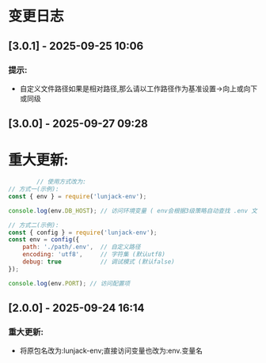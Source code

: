 # 变更日志
## [3.0.1] - 2025-09-25 10:06
### 提示:
- 自定义文件路径如果是相对路径,那么请以工作路径作为基准设置->向上或向下或同级

## [3.0.0] - 2025-09-27 09:28
# 重大更新:
```javascript
        // 使用方式改为:
// 方式一(示例):
const { env } = require('lunjack-env');

console.log(env.DB_HOST); // 访问环境变量 ( env会根据3级策略自动查找 .env 文件变量)

// 方式二(示例):
const { config } = require('lunjack-env');
const env = config({
    path: './path/.env',  // 自定义路径
    encoding: 'utf8',     // 字符集 (默认utf8)
    debug: true           // 调试模式 (默认false)
});

console.log(env.PORT); // 访问配置项
```

## [2.0.0] - 2025-09-24 16:14
### 重大更新:
- 将原包名改为:lunjack-env;直接访问变量也改为:env.变量名